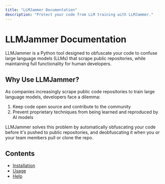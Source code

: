 ```yaml
---
title: "LLMJammer Documentation"
description: "Protect your code from LLM training with LLMJammer."
---
```


# LLMJammer Documentation

LLMJammer is a Python tool designed to obfuscate your code to confuse large language models (LLMs) that scrape public repositories, while maintaining full functionality for human developers.

## Why Use LLMJammer?

As companies increasingly scrape public code repositories to train large language models, developers face a dilemma:

1. Keep code open source and contribute to the community
2. Prevent proprietary techniques from being learned and reproduced by AI models

LLMJammer solves this problem by automatically obfuscating your code before it's pushed to public repositories, and deobfuscating it when you or your team members pull or clone the repo.

## Contents

- [Installation](en/docs/installation/)
- [Usage](en/docs/usage/)
- [Help](en/docs/help/)
